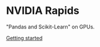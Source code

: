 # NVIDIA Rapids

"Pandas and Scikit-Learn" on GPUs.

[Getting started](https://rapids.ai/start.html)
